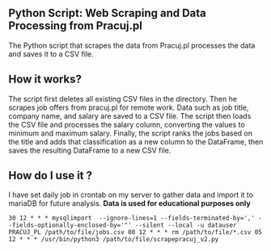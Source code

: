 ## Python Script: Web Scraping and Data Processing from Pracuj.pl
The Python script that scrapes the data from Pracuj.pl processes the data and saves it to a CSV file.

## How it works?
The script first deletes all existing CSV files in the directory.
Then he scrapes job offers from pracuj.pl for remote work. Data such as job title, company name, and salary are saved to a CSV file.
The script then loads the CSV file and processes the salary column, converting the values ​​to minimum and maximum salary.
Finally, the script ranks the jobs based on the title and adds that classification as a new column to the DataFrame, then saves the resulting DataFrame to a new CSV file.

## How do I use it ? 
I have set daily job in crontab on my server to gather data and import it to mariaDB for future analysis. **Data is used for educational purposes only**

`30 12 * * * mysqlimport  --ignore-lines=1 --fields-terminated-by=',' --fields-optionally-enclosed-by='"' --silent --local -u datauser  PRACUJ_PL /path/to/file/jobs.csv
00 12 * * * rm /path/to/file/*.csv
05 12 * * * /usr/bin/python3 /path/to/file/scrapepracuj_v2.py`
